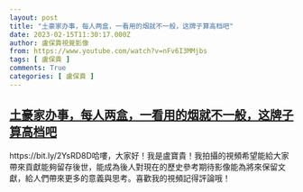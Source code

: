 ```yaml
---
layout: post
title: "土豪家办事，每人两盒，一看用的烟就不一般，这牌子算高档吧"
date: 2023-02-15T11:30:17.000Z
author: 盧保貴視覺影像
from: https://www.youtube.com/watch?v=nFv6I3MMjbs
tags: [ 盧保貴 ]
comments: True
categories: [ 盧保貴 ]
---
```

<!--1676460617000-->
[土豪家办事，每人两盒，一看用的烟就不一般，这牌子算高档吧](https://www.youtube.com/watch?v=nFv6I3MMjbs)
------

<div>
https://bit.ly/2YsRD8D哈嘍，大家好！我是盧寶貴！我拍攝的視頻希望能給大家帶來貢獻能夠留存後世，能成為後人對現在的歷史參考期待影像能為將來保留文獻，給人們帶來更多的意義與思考。喜歡我的視頻記得評論哦！
</div>
